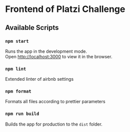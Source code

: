 # Frontend of Platzi Challenge

## Available Scripts

### `npm start`

Runs the app in the development mode.<br />
Open [http://localhost:3000](http://localhost:3000) to view it in the browser.

### `npm lint`

Extended linter of airbnb settings

### `npm format`

Formats all files according to prettier parameters

### `npm run build`

Builds the app for production to the `dist` folder.<br />

